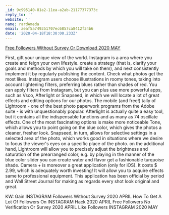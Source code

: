 ```yaml
---
_id: 9c995140-81a2-11ea-a2ab-21177377373c
reply_to: ''
website: ''
name: rardAmeda
email: aeaf5a749351707ec6857ca8412f34b6
date: '2020-04-18T18:30:00.233Z'
---
```

<a href=https://iamnotarobot.net/instagram-free-followers-how-to-do-it>Free Followers Without Survey Or Download 2020 MAY</a>

First, gift your unique view of the world. Instagram is a area where you create and feign your own lifestyle. create a strategy (that is, clarify your goals and methods by which you will take on them), and next consistently implement it by regularly publishing the content.
Check what photos get the most likes. Instagram users choose illustrations in roomy tones, taking into account lightening filters, preferring blues rather than shades of red. You can apply filters from Instagram, but you can plus use more powerful apps, such as Vsco, Afterlight or Snapseed, in which we will locate a lot of great effects and editing options for our photos. The mobile (and free!) tally of Lightroom - one of the best photo paperwork programs from the Adobe suite - is with unquestionably popular.
Afterlight is actually quite a easy tool, but it contains all the indispensable functions and as many as 74 oscillate effects. One of the most fascinating options is make more noticeable Tone, which allows you to point going on the blue color, which gives the photos a cleaner, fresher look. Snapseed, in turn, allows for selective settings in a selected area of the photo, which works good in situations where we desire to focus the viewer's eyes on a specific place of the photo. on the additional hand, Lightroom will allow you to precisely adjust the brightness and saturation of the prearranged color, e.g. by playing in the manner of the blue color slider you can create water and flavor get a fashionable turquoise shade.
Camera + is moreover a great application (only for iOS). It costs $ 2.99, which is adequately worth investing! It will allow you to acquire effects same to professional equipment. This application has been official by period and Wall Street Journal for making as regards every shot look original and great.

KW:
Gain INSTAGRAM Followers Without Survey 2020 APRIL
How To Get A Lot Of Followers On INSTAGRAM Hack 2020 APRIL
Free Followers No Verification Or Survey 2020 APRIL
Like Followers INSTAGRAM 2020 MAY
